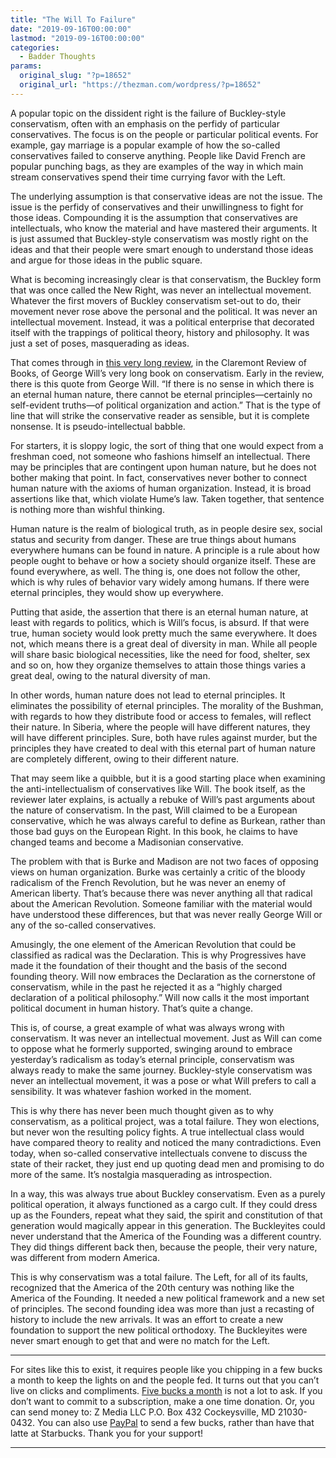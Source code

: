 ```yaml
---
title: "The Will To Failure"
date: "2019-09-16T00:00:00"
lastmod: "2019-09-16T00:00:00"
categories:
  - Badder Thoughts
params:
  original_slug: "?p=18652"
  original_url: "https://thezman.com/wordpress/?p=18652"
---
```


A popular topic on the dissident right is the failure of Buckley-style
conservatism, often with an emphasis on the perfidy of particular
conservatives. The focus is on the people or particular political
events. For example, gay marriage is a popular example of how the
so-called conservatives failed to conserve anything. People like David
French are popular punching bags, as they are examples of the way in
which main stream conservatives spend their time currying favor with the
Left.

The underlying assumption is that conservative ideas are not the issue.
The issue is the perfidy of conservatives and their unwillingness to
fight for those ideas. Compounding it is the assumption that
conservatives are intellectuals, who know the material and have mastered
their arguments. It is just assumed that Buckley-style conservatism was
mostly right on the ideas and that their people were smart enough to
understand those ideas and argue for those ideas in the public square.

What is becoming increasingly clear is that conservatism, the Buckley
form that was once called the New Right, was never an intellectual
movement. Whatever the first movers of Buckley conservatism set-out to
do, their movement never rose above the personal and the political. It
was never an intellectual movement. Instead, it was a political
enterprise that decorated itself with the trappings of political theory,
history and philosophy. It was just a set of poses, masquerading as
ideas.

That comes through in [this very long
review](https://www.claremont.org/crb/article/sensibility-as-soulcraft/),
in the Claremont Review of Books, of George Will’s very long book on
conservatism. Early in the review, there is this quote from George Will.
“If there is no sense in which there is an eternal human nature, there
cannot be eternal principles—certainly no self-evident truths—of
political organization and action.” That is the type of line that will
strike the conservative reader as sensible, but it is complete nonsense.
It is pseudo-intellectual babble.

For starters, it is sloppy logic, the sort of thing that one would
expect from a freshman coed, not someone who fashions himself an
intellectual. There may be principles that are contingent upon human
nature, but he does not bother making that point. In fact, conservatives
never bother to connect human nature with the axioms of human
organization. Instead, it is broad assertions like that, which violate
Hume’s law. Taken together, that sentence is nothing more than wishful
thinking.

Human nature is the realm of biological truth, as in people desire sex,
social status and security from danger. These are true things about
humans everywhere humans can be found in nature. A principle is a rule
about how people ought to behave or how a society should organize
itself. These are found everywhere, as well. The thing is, one does not
follow the other, which is why rules of behavior vary widely among
humans. If there were eternal principles, they would show up everywhere.

Putting that aside, the assertion that there is an eternal human nature,
at least with regards to politics, which is Will’s focus, is absurd. If
that were true, human society would look pretty much the same
everywhere. It does not, which means there is a great deal of diversity
in man. While all people will share basic biological necessities, like
the need for food, shelter, sex and so on, how they organize themselves
to attain those things varies a great deal, owing to the natural
diversity of man.

In other words, human nature does not lead to eternal principles. It
eliminates the possibility of eternal principles. The morality of the
Bushman, with regards to how they distribute food or access to females,
will reflect their nature. In Siberia, where the people will have
different natures, they will have different principles. Sure, both have
rules against murder, but the principles they have created to deal with
this eternal part of human nature are completely different, owing to
their different nature.

That may seem like a quibble, but it is a good starting place when
examining the anti-intellectualism of conservatives like Will. The book
itself, as the reviewer later explains, is actually a rebuke of Will’s
past arguments about the nature of conservatism. In the past, Will
claimed to be a European conservative, which he was always careful to
define as Burkean, rather than those bad guys on the European Right. In
this book, he claims to have changed teams and become a Madisonian
conservative.

The problem with that is Burke and Madison are not two faces of opposing
views on human organization. Burke was certainly a critic of the bloody
radicalism of the French Revolution, but he was never an enemy of
American liberty. That’s because there was never anything all that
radical about the American Revolution. Someone familiar with the
material would have understood these differences, but that was never
really George Will or any of the so-called conservatives.

Amusingly, the one element of the American Revolution that could be
classified as radical was the Declaration. This is why Progressives have
made it the foundation of their thought and the basis of the second
founding theory. Will now embraces the Declaration as the cornerstone of
conservatism, while in the past he rejected it as a “highly charged
declaration of a political philosophy.” Will now calls it the most
important political document in human history. That’s quite a change.

This is, of course, a great example of what was always wrong with
conservatism. It was never an intellectual movement. Just as Will can
come to oppose what he formerly supported, swinging around to embrace
yesterday’s radicalism as today’s eternal principle, conservatism was
always ready to make the same journey. Buckley-style conservatism was
never an intellectual movement, it was a pose or what Will prefers to
call a sensibility. It was whatever fashion worked in the moment.

This is why there has never been much thought given as to why
conservatism, as a political project, was a total failure. They won
elections, but never won the resulting policy fights. A true
intellectual class would have compared theory to reality and noticed the
many contradictions. Even today, when so-called conservative
intellectuals convene to discuss the state of their racket, they just
end up quoting dead men and promising to do more of the same. It’s
nostalgia masquerading as introspection.

In a way, this was always true about Buckley conservatism. Even as a
purely political operation, it always functioned as a cargo cult. If
they could dress up as the Founders, repeat what they said, the spirit
and constitution of that generation would magically appear in this
generation. The Buckleyites could never understand that the America of
the Founding was a different country. They did things different back
then, because the people, their very nature, was different from modern
America.

This is why conservatism was a total failure. The Left, for all of its
faults, recognized that the America of the 20th century was nothing like
the America of the Founding. It needed a new political framework and a
new set of principles. The second founding idea was more than just a
recasting of history to include the new arrivals. It was an effort to
create a new foundation to support the new political orthodoxy. The
Buckleyites were never smart enough to get that and were no match for
the Left.

------------------------------------------------------------------------

For sites like this to exist, it requires people like you chipping in a
few bucks a month to keep the lights on and the people fed. It turns out
that you can’t live on clicks and compliments.
<a href="https://www.subscribestar.com/the-z-blog"
rel="noopener noreferrer" target="_blank">Five bucks a month</a> is not
a lot to ask. If you don’t want to commit to a subscription, make a one
time donation. Or, you can send money to: Z Media LLC P.O. Box 432
Cockeysville, MD 21030-0432. You can also use <a
href="https://www.paypal.com/cgi-bin/webscr?cmd=_s-xclick&amp;hosted_button_id=UDAS2Q8JYA6CN&amp;source=url"
rel="noopener noreferrer" target="_blank">PayPal</a> to send a few
bucks, rather than have that latte at Starbucks. Thank you for your
support!

------------------------------------------------------------------------
